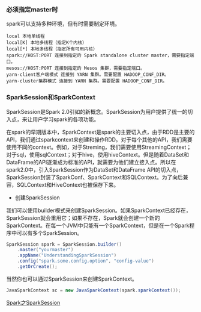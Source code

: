 ### 必须指定master时
spark可以支持多种环境，但有时需要制定环境。

```$xslt
local 本地单线程
local[K] 本地多线程（指定K个内核）
local[*] 本地多线程（指定所有可用内核）
spark://HOST:PORT 连接到指定的 Spark standalone cluster master，需要指定端口。
mesos://HOST:PORT 连接到指定的 Mesos 集群，需要指定端口。
yarn-client客户端模式 连接到 YARN 集群。需要配置 HADOOP_CONF_DIR。
yarn-cluster集群模式 连接到 YARN 集群。需要配置 HADOOP_CONF_DIR。
```


### SparkSession和SparkContext
SparkSession是Spark 2.0引如的新概念。SparkSession为用户提供了统一的切入点，来让用户学习spark的各项功能。 

在spark的早期版本中，SparkContext是spark的主要切入点，由于RDD是主要的API，我们通过sparkcontext来创建和操作RDD。对于每个其他的API，我们需要使用不同的context。例如，对于Streming，我们需要使用StreamingContext；对于sql，使用sqlContext；对于hive，使用hiveContext。但是随着DataSet和DataFrame的API逐渐成为标准的API，就需要为他们建立接入点。所以在spark2.0中，引入SparkSession作为DataSet和DataFrame API的切入点，SparkSession封装了SparkConf、SparkContext和SQLContext。为了向后兼容，SQLContext和HiveContext也被保存下来。

- 创建SparkSession

我们可以使用builder模式来创建SparkSession。如果SparkContext已经存在，SparkSession就会重用它；如果不存在，Spark就会创建一个新的SparkContext。在每一个JVM中只能有一个SparkContext，但是在一个Spark程序中可以有多个SparkSession。

```java
SparkSession spark = SparkSession.builder()
    .master("yourmaster")
    .appName("UnderstandingSparkSession")
    .config("spark.some.config.option", "config-value")
    .getOrCreate();
```

当然你也可以通过SparkSession来创建SparkContext。

```java
JavaSparkContext sc = new JavaSparkContext(spark.sparkContext());
```

[Spark之SparkSession](https://blog.csdn.net/u012430664/article/details/58055457)